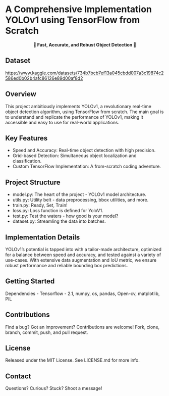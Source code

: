 # A Comprehensive Implementation YOLOv1 using TensorFlow from Scratch

<p align="center">
  <b>🚀 Fast, Accurate, and Robust Object Detection 🚀</b><br>
</p>

## Dataset
https://www.kaggle.com/datasets/734b7bcb7ef13a045cbdd007a3c19874c2586ed0b02b4afc86126e89d00af8d2

## Overview
This project ambitiously implements YOLOv1, a revolutionary real-time object detection algorithm, using TensorFlow from scratch. The main goal is to understand and replicate the performance of YOLOv1, making it accessible and easy to use for real-world applications.

## Key Features
* Speed and Accuracy: Real-time object detection with high precision.
* Grid-based Detection: Simultaneous object localization and classification.
* Custom TensorFlow Implementation: A from-scratch coding adventure.

## Project Structure
* model.py: The heart of the project - YOLOv1 model architecture.
* utils.py: Utility belt - data preprocessing, bbox utilities, and more.
* train.py: Ready, Set, Train!
* loss.py: Loss function is defined for YoloV1.
* test.py: Test the waters - how good is your model?
* dataset.py: Streamling the data into batches.

## Implementation Details
YOLOv1’s potential is tapped into with a tailor-made architecture, optimized for a balance between speed and accuracy, and tested against a variety of use-cases. With extensive data augmentation and IoU metric, we ensure robust performance and reliable bounding box predictions.

## Getting Started
Dependencies - Tensorflow - 2.1, numpy, os, pandas, Open-cv, matplotlib, PIL

## Contributions
Find a bug? Got an improvement? Contributions are welcome! Fork, clone, branch, commit, push, and pull request.

## License
Released under the MIT License. See LICENSE.md for more info.

## Contact
Questions? Curious? Stuck? Shoot a message!

